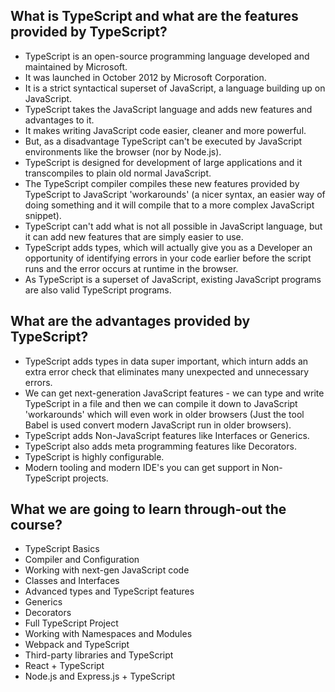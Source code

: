 ## What is TypeScript and what are the features provided by TypeScript?

- TypeScript is an open-source programming language developed and maintained by Microsoft.
- It was launched in October 2012 by Microsoft Corporation.
- It is a strict syntactical superset of JavaScript, a language building up on JavaScript.
- TypeScript takes the JavaScript language and adds new features and advantages to it.
- It makes writing JavaScript code easier, cleaner and more powerful.
- But, as a disadvantage TypeScript can't be executed by JavaScript environments like the browser (nor by Node.js).
- TypeScript is designed for development of large applications and it transcompiles to plain old normal JavaScript.
- The TypeScript compiler compiles these new features provided by TypeScript to JavaScript 'workarounds'  (a nicer syntax, an easier way of doing something and it will compile that to a more complex JavaScript snippet).
- TypeScript can't add what is not all possible in JavaScript language, but it can add new features that are simply easier to use.
- TypeScript adds types, which will actually give you as a Developer an opportunity of identifying errors in your code earlier before the script runs and the error occurs at runtime in the browser.
- As TypeScript is a superset of JavaScript, existing JavaScript programs are also valid TypeScript programs.


## What are the advantages provided by TypeScript?

- TypeScript adds types in data super important, which inturn adds an extra error check that eliminates many unexpected and unnecessary errors.
- We can get next-generation JavaScript features - we can type and write TypeScript in a file and then we can compile it down to JavaScript 'workarounds' which will even work in older browsers (Just the tool Babel is used convert modern JavaScript run in older browsers).
- TypeScript adds Non-JavaScript features like Interfaces or Generics.
- TypeScript also adds meta programming features like Decorators.
- TypeScript is highly configurable.
- Modern tooling and modern IDE's you can get support in Non-TypeScript projects.


## What we are going to learn through-out the course?

- TypeScript Basics
- Compiler and Configuration
- Working with next-gen JavaScript code
- Classes and Interfaces
- Advanced types and TypeScript features
- Generics
- Decorators
- Full TypeScript Project
- Working with Namespaces and Modules
- Webpack and TypeScript
- Third-party libraries and TypeScript
- React + TypeScript
- Node.js and Express.js + TypeScript
